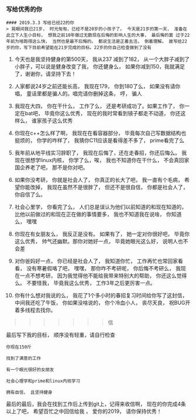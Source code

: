
### 写给优秀的你  

    #### 2019.3.3 写给已经22的你  
    > 晃眼间我已21岁， 时光匆匆，已经不是20岁的小孩子了。 今天是21岁的第一天， 准备在此立下人生小目标， 想我之前10年做过无数现在后悔的影响人生的大事， 最后悔的莫 过于22年前为啥跑得这么快， 当然也是最不后悔的。 都说生活是正着去活， 倒着理解。 故写给22岁的你，写下目前希望能在21岁完成的目标。22岁的你自己检查做到了没有    




1. 今天也是我坚持健身的第500天， 我从237 减到了182， 从一个大胖子减到了小胖子，可以说是健身改变了我， 你还健身么， 如果你减到150，我就满足了，谢谢你，请坚持下去！  

2. 人家都说24岁之前还能长高， 我现在179， 你到180了么， 如果没有请你唱， 童话里都是骗人的。唱完请你删掉这条， 哼， 骗人  

3. 我现在大四， 你在干什么， 工作了么， 还是考研成功了。如果工作了， 你一定在bat吧， 毕竟你这么优秀， 现在的我时常看到镜子都走不动道， 你还这样么， 谁家孩子这么优秀  

4. 你现在c++怎么样了啊， 我现在在看容器部分， 毕竟每次自己写数据结构也挺烦的， 你学的咋样了， 我猜你C11应该是看得差不多了， prime看完了么  

5. 我年前从地平线实习辞职了， 我现在后悔了，还在走春招，你还后悔么。 我现在很想学linux内核， 你学了么，唉， 我也不知道你在干什么， 不会真回家国企养老了吧， 那不是你对吧。  

6. 如果你没考研， 你就是社会人了， 你真正的长大了吧， 我一直有个毛病， 希望你能改掉， 我现在虽然不是很胖了， 但还不是很自信， 你都是社会人了， 你自信了么。  

7. 社会心里学， 你看完了么， 人们总是误认为他们以前知道的和现在知道的， 比他以前做过的和现在正在做的事情要多， 我也不知道我在说啥， 你知道么， 嘿嘿  

8. 你现在有女朋友么， 我反正是没有。 如果有了， 她一定对你很好吧， 毕竟你这么优秀， 帅气还幽默。那你对她好一点， 毕竟她眼光这么好， 说明人也不会差  

9. 对你爸妈好一点， 你已经是社会人了， 我知道你忙， 工作再忙也常回家看看， 没有寒暑假咯了吧， 嘿嘿， 那你咋不考研呢， 你后悔不考研么， 我现在一点不想考研， 因为我觉得他不能给我带来特别大的帮助， 你还这么觉得么。 不要怪我， 毕竟我这么优秀， 工作3年之后更厉害一点。  

10. 你有什么想对我说的么， 我花了1个多小时的春招复习时间给你写了这封信， 中间我还吃了午饭， 你如果没啥说的， 你个冷血小人， 丧尽天良， 祝BUG开着多线程去找你。  
>>>>>>> 信

最后写下我的目标， 顺序没有轻重，请自行检查  

    你现在150斤  

    找到了满意的工作  

    有一个眼光很好的女朋友  

    社会心理学和prime和linux内核学习  

    拥有自信， 且坚持健身  

最后的最后，我会在找到工作后上传到git上，记得来收信啊， 现在的你完成4条以上了吧， 希望百忙之中回信给我 ， 爱你的2019， 请你保持优秀！  


